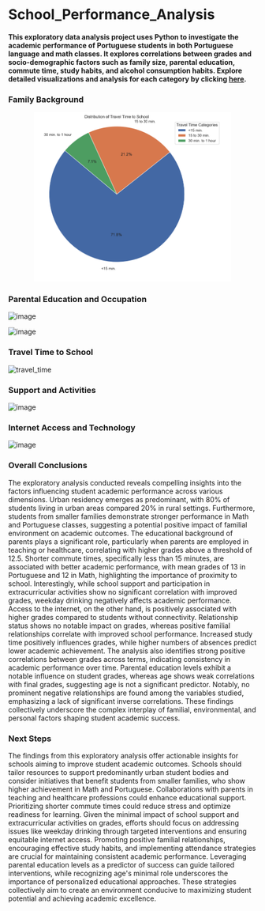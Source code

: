 # School_Performance_Analysis

#### This exploratory data analysis project uses Python to investigate the academic performance of Portuguese students in both Portuguese language and math classes. It explores correlations between grades and socio-demographic factors such as family size, parental education, commute time, study habits, and alcohol consumption habits. Explore detailed visualizations and analysis for each category by clicking [here](https://github.com/MelodiousMeadow/School_Performance_Analysis/blob/main/SchoolPerformanceAnalysis/SchoolPerformanceAnalysis-v2.ipynb).

### Family Background

<p align="center">
  <img src="/SchoolPerformanceAnalysis/images/travel_time.png" width="400" alt="travel time">
</p>

### Parental Education and Occupation

![image](https://github.com/MelodiousMeadow/School_Performance_Analysis/assets/109684736/c337fee2-4670-45a1-a598-072cb14f3ad5)

![image](https://github.com/MelodiousMeadow/School_Performance_Analysis/assets/109684736/aaa7ab81-911d-497e-b267-5e280ccd5e4f)

### Travel Time to School 

![travel_time](https://github.com/MelodiousMeadow/School_Performance_Analysis/assets/109684736/425dce91-4ab0-4152-a8d3-f98fc0ed906f)

### Support and Activities

![image](https://github.com/MelodiousMeadow/School_Performance_Analysis/assets/109684736/23f1d9fb-6a31-4ba4-80c8-00db6636d84d)


### Internet Access and Technology

![image](https://github.com/MelodiousMeadow/School_Performance_Analysis/assets/109684736/e745e802-6926-44b2-86d6-6691c50558e6)

### Overall Conclusions

The exploratory analysis conducted reveals compelling insights into the factors influencing student academic performance across various dimensions. Urban residency emerges as predominant, with 80% of students living in urban areas compared  20% in rural settings. Furthermore, students from smaller families demonstrate stronger performance in Math and Portuguese classes, suggesting a potential positive impact of familial environment on academic outcomes. The educational background of parents plays a significant role, particularly when parents are employed in teaching or healthcare, correlating with higher grades above a threshold of 12.5. Shorter commute times, specifically less than 15 minutes, are associated with better academic performance, with mean grades of 13 in Portuguese and 12 in Math, highlighting the importance of proximity to school. Interestingly, while school support and participation in extracurricular activities show no significant correlation with improved grades, weekday drinking negatively affects academic performance. Access to the internet, on the other hand, is positively associated with higher grades compared to students without connectivity. Relationship status shows no notable impact on grades, whereas positive familial relationships correlate with improved school performance. Increased study time positively influences grades, while higher numbers of absences predict lower academic achievement. The analysis also identifies strong positive correlations between grades across terms, indicating consistency in academic performance over time. Parental education levels exhibit a notable influence on student grades, whereas age shows weak correlations with final grades, suggesting age is not a significant predictor. Notably, no prominent negative relationships are found among the variables studied, emphasizing a lack of significant inverse correlations. These findings collectively underscore the complex interplay of familial, environmental, and personal factors shaping student academic success.

### Next Steps

The findings from this exploratory analysis offer actionable insights for schools aiming to improve student academic outcomes. Schools should tailor resources to support predominantly urban student bodies and consider initiatives that benefit students from smaller families, who show higher achievement in Math and Portuguese. Collaborations with parents in teaching and healthcare professions could enhance educational support. Prioritizing shorter commute times could reduce stress and optimize readiness for learning. Given the minimal impact of school support and extracurricular activities on grades, efforts should focus on addressing issues like weekday drinking through targeted interventions and ensuring equitable internet access. Promoting positive familial relationships, encouraging effective study habits, and implementing attendance strategies are crucial for maintaining consistent academic performance. Leveraging parental education levels as a predictor of success can guide tailored interventions, while recognizing age's minimal role underscores the importance of personalized educational approaches. These strategies collectively aim to create an environment conducive to maximizing student potential and achieving academic excellence.
